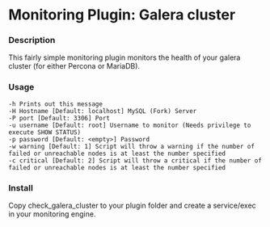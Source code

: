 # Monitoring Plugin: Galera cluster

### Description

This fairly simple monitoring plugin monitors the health of your galera cluster (for either Percona or MariaDB).

### Usage

    -h Prints out this message
    -H Hostname [Default: localhost] MySQL (Fork) Server
    -P port [Default: 3306] Port
    -u username [Default: root] Username to monitor (Needs privilege to execute SHOW STATUS)
    -p password [Default: <empty>] Password
    -w warning [Default: 1] Script will throw a warning if the number of failed or unreachable nodes is at least the number specified
    -c critical [Default: 2] Script will throw a critical if the number of failed or unreachable nodes is at least the number specified

### Install 

Copy check_galera_cluster to your plugin folder and create a service/exec in your monitoring engine. 
